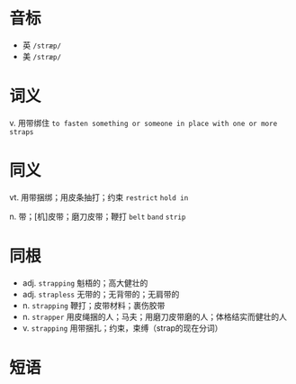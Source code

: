 # 音标

- 英 `/stræp/`
- 美 `/stræp/`

# 词义

v. 用带绑住
`to fasten something or someone in place with one or more straps`

# 同义

vt. 用带捆绑；用皮条抽打；约束
`restrict` `hold in`

n. 带；[机]皮带；磨刀皮带；鞭打
`belt` `band` `strip`

# 同根

- adj. `strapping` 魁梧的；高大健壮的
- adj. `strapless` 无带的；无背带的；无肩带的
- n. `strapping` 鞭打；皮带材料；裹伤胶带
- n. `strapper` 用皮绳捆的人；马夫；用磨刀皮带磨的人；体格结实而健壮的人
- v. `strapping` 用带捆扎；约束，束缚（strap的现在分词）

# 短语

- `leather strap` 皮带，皮表带
- `shoulder strap` 肩章；保护肩部的衬垫
- `wrist strap` 防静电手环，腕带
- `steel strap` 护顶钢板；钢板

# 例句

soldiers with grenades strapped to their belts
腰带上绑着手榴弹的士兵


